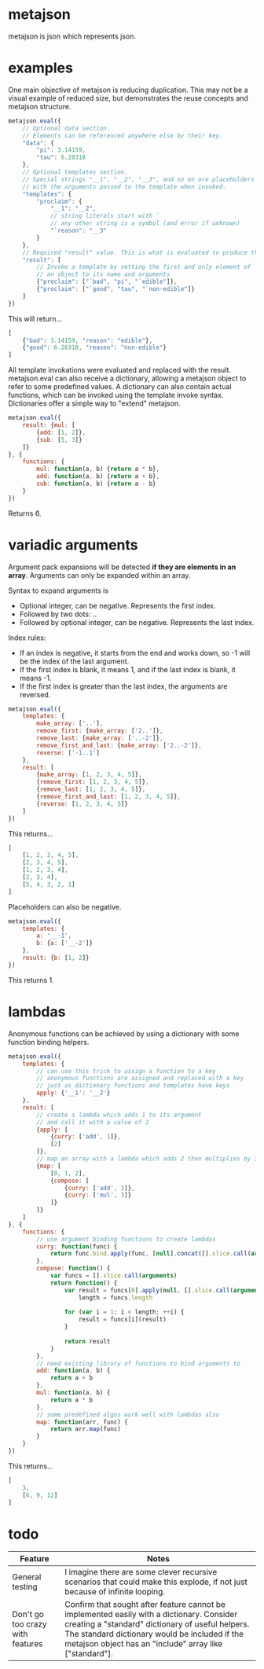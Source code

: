 # metajson
metajson is json which represents json.

# examples

One main objective of metajson is reducing duplication. This may not be a visual example of reduced size, but demonstrates the reuse concepts and metajson structure.

~~~JavaScript
metajson.eval({
	// Optional data section.
	// Elements can be referenced anywhere else by their key.
	"data": {
		"pi": 3.14159,
		"tau": 6.28318
	},
	// Optional templates section.
	// Special strings "__1", "__2", "__3", and so on are placeholders and will be replaced
	// with the arguments passed to the template when invoked.
	"templates": {
		"proclaim": {
			"__1": "__2",
			// string literals start with `
			// any other string is a symbol (and error if unknown)
			"`reason": "__3"
		}
	},
	// Required "result" value. This is what is evaluated to produce the result.
	"result": [
		// Invoke a template by setting the first and only element of
		// an object to its name and arguments
		{"proclaim": ["`bad", "pi", "`edible"]},
		{"proclaim": ["`good", "tau", "`non-edible"]}
	]
})
~~~

This will return...

~~~JavaScript
[
	{"bad": 3.14159, "reason": "edible"},
	{"good": 6.28318, "reason": "non-edible"}
]
~~~

All template invokations were evaluated and replaced with the result. metajson.eval can also receive a dictionary, allowing a metajson object to refer to some predefined values. A dictionary can also contain actual functions, which can be invoked using the template invoke syntax. Dictionaries offer a simple way to "extend" metajson.

~~~JavaScript
metajson.eval({
	result: {mul: [
		{add: [1, 2]},
		{sub: [5, 3]}
	]}
}, {
	functions: {
		mul: function(a, b) {return a * b},
		add: function(a, b) {return a + b},
		sub: function(a, b) {return a - b}
	}
})
~~~

Returns 6.

# variadic arguments

Argument pack expansions will be detected **if they are elements in an array**. Arguments can only be expanded within an array.

Syntax to expand arguments is
- Optional integer, can be negative. Represents the first index.
- Followed by two dots: ..
- Followed by optional integer, can be negative. Represents the last index.

Index rules:
- If an index is negative, it starts from the end and works down, so -1 will be the index of the last argument.
- If the first index is blank, it means 1, and if the last index is blank, it means -1.
- If the first index is greater than the last index, the arguments are reversed.

~~~JavaScript
metajson.eval({
	templates: {
		make_array: ['..'],
		remove_first: {make_array: ['2..']},
		remove_last: {make_array: ['..-2']},
		remove_first_and_last: {make_array: ['2..-2']},
		reverse: ['-1..1']
	},
	result: [
		{make_array: [1, 2, 3, 4, 5]},
		{remove_first: [1, 2, 3, 4, 5]},
		{remove_last: [1, 2, 3, 4, 5]},
		{remove_first_and_last: [1, 2, 3, 4, 5]},
		{reverse: [1, 2, 3, 4, 5]}
	]
})
~~~

This returns...

~~~JavaScript
[
	[1, 2, 3, 4, 5],
	[2, 3, 4, 5],
	[1, 2, 3, 4],
	[2, 3, 4],
	[5, 4, 3, 2, 1]
]
~~~

Placeholders can also be negative.

~~~JavaScript
metajson.eval({
	templates: {
		a: '__-1',
		b: {a: ['__-2']}
	},
	result: {b: [1, 2]}
})
~~~

This returns 1.

# lambdas
Anonymous functions can be achieved by using a dictionary with some function binding helpers.
~~~JavaScript
metajson.eval({
	templates: {	
		// can use this trick to assign a function to a key
		// anonymous functions are assigned and replaced with a key
		// just as dictionary functions and templates have keys
		apply: {'__1': '__2'}
	},
	result: [
		// create a lambda which adds 1 to its argument
		// and call it with a value of 2
		{apply: [
			{curry: ['add', 1]},
			[2]
		]},
		// map an array with a lambda which adds 2 then multiplies by 3
		{map: [
			[0, 1, 2],
			{compose: [
				{curry: ['add', 2]},
				{curry: ['mul', 3]}
			]}
		]}
	]
}, {
	functions: {
		// use argument binding functions to create lambdas
		curry: function(func) {
			return func.bind.apply(func, [null].concat([].slice.call(arguments, 1)))
		},
		compose: function() {
			var funcs = [].slice.call(arguments)
			return function() {
				var result = funcs[0].apply(null, [].slice.call(arguments)),
					length = funcs.length
					
				for (var i = 1; i < length; ++i) {
					result = funcs[i](result)
				}
				
				return result
			}
		},
		// need existing library of functions to bind arguments to
		add: function(a, b) {
			return a + b
		},
		mul: function(a, b) {
			return a * b
		},
		// some predefined algos work well with lambdas also
		map: function(arr, func) {
			return arr.map(func)
		}
	}
})
~~~
This returns...
~~~JavaScript
[
	3,
	[6, 9, 12]
]
~~~

# todo
Feature | Notes
------------- | -------------
General testing | I imagine there are some clever recursive scenarios that could make this explode, if not just because of infinite looping.
Don't go too crazy with features | Confirm that sought after feature cannot be implemented easily with a dictionary. Consider creating a "standard" dictionary of useful helpers. The standard dictionary would be included if the metajson object has an "include" array like ["standard"].

